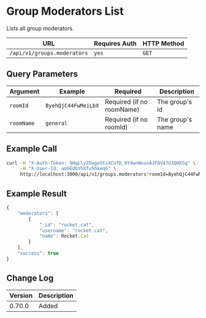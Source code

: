 # Group Moderators List

Lists all group moderators.

| URL                         | Requires Auth | HTTP Method |
| --------------------------- | ------------- | ----------- |
| `/api/v1/groups.moderators` | `yes`         | `GET`       |

## Query Parameters

| Argument   | Example             | Required                  | Description      |
| ---------- | ------------------- | ------------------------- | ---------------- |
| `roomId`   | `ByehQjC44FwMeiLbX` | Required (if no roomName) | The group's id   |
| `roomName` | `general`           | Required (if no roomId)   | The group's name |

## Example Call

```bash
curl -H "X-Auth-Token: 9HqLlyZOugoStsXCUfD_0YdwnNnunAJF8V47U3QHXSq" \
     -H "X-User-Id: aobEdbYhXfu5hkeqG" \
     http://localhost:3000/api/v1/groups.moderators?roomId=ByehQjC44FwMeiLbX
```

## Example Result

```javascript
{
    "moderators": [
        {
            "_id": "rocket.cat",
            "username": "rocket.cat",
            "name": Rocket.Cat
        }
    ],
    "success": true
}
```

## Change Log

| Version | Description |
| ------- | ----------- |
| 0.70.0  | Added       |
